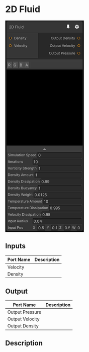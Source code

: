 # 2D Fluid
![Mixture.Fluid2DNode](../../images/Mixture.Fluid2DNode.png)
## Inputs
Port Name | Description
--- | ---
Velocity | 
Density | 

## Output
Port Name | Description
--- | ---
Output Pressure | 
Output Velocity | 
Output Density | 

## Description

